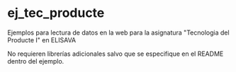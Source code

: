 # ej_tec_producte
Ejemplos para lectura de datos en la web para la asignatura "Tecnologia del Producte I" en ELISAVA

No requieren librerías adicionales salvo que se especifique en el README dentro del ejemplo.
